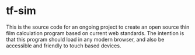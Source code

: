 tf-sim
=====================================================================================================================================
This is the source code for an ongoing project to create an open source thin film calculation program based on current web standards.
The intention is that this program should load in any modern browser, and also be accessible and friendly to touch based devices.
    
